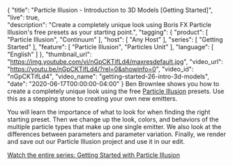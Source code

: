 {
  "title": "Particle Illusion - Introduction to 3D Models [Getting Started]",
  "live": true,  
  "description": "Create a completely unique look using Boris FX Particle Illusion's free presets as your starting point.",
  "tagging": {
    "product": [
      "Particle Illusion",
      "Continuum"
    ],
    "host": [
      "Any Host"
    ],
    "series": [
      "Getting Started"
    ],
    "feature": [
      "Particle Illusion",
      "Particles Unit"
    ],
    "language": [
      "English"
    ]
  },
  "thumbnail_url": "https://img.youtube.com/vi/nGpCKTifLd4/maxresdefault.jpg",
  "video_url": "https://youtu.be/nGpCKTifLd4/?rel=0&showinfo=0",
  "video_id": "nGpCKTifLd4",
  "video_name": "getting-started-26-intro-3d-models",
  "date": "2020-06-17T00:00:00-04:00"
}
Ben Brownlee shows you how to create a completely unique look using the free [Particle Illusion](https://borisfx.com/products/particle-illusion/ "Boris FX Particle Illusion") presets. Use this as a stepping stone to creating your own new emitters.

You will learn the importance of what to look for when finding the right starting preset. Then we change up the look, colors, and behaviors of the multiple particle types that make up one single emitter. We also look at the differences between parameters and parameter variation. Finally, we render and save out our Particle Illusion project and use it in our edit.

[Watch the entire series: Getting Started with Particle Illusion](https://borisfx.com/videos/?tags=product:Particle%20Illusion,series:Getting%20Started "Boris FX Training: Getting Started with Particle Illusion")
